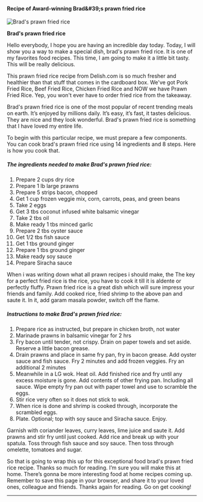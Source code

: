             

#### Recipe of Award-winning Brad&amp;#39;s prawn fried rice

![Brad's prawn fried rice](https://img-global.cpcdn.com/recipes/6adcd7e2e5544e42/751x532cq70/brads-prawn-fried-rice-recipe-main-photo.jpg)

**Brad's prawn fried rice**

Hello everybody, I hope you are having an incredible day today. Today, I will show you a way to make a special dish, brad's prawn fried rice. It is one of my favorites food recipes. This time, I am going to make it a little bit tasty. This will be really delicious.

This prawn fried rice recipe from Delish.com is so much fresher and healthier than that stuff that comes in the cardboard box. We've got Pork Fried Rice, Beef Fried Rice, Chicken Fried Rice and NOW we have Prawn Fried Rice. Yep, you won't ever have to order fried rice from the takeaway.

Brad's prawn fried rice is one of the most popular of recent trending meals on earth. It’s enjoyed by millions daily. It’s easy, it’s fast, it tastes delicious. They are nice and they look wonderful. Brad's prawn fried rice is something that I have loved my entire life.

To begin with this particular recipe, we must prepare a few components. You can cook brad's prawn fried rice using 14 ingredients and 8 steps. Here is how you cook that.

##### The ingredients needed to make Brad's prawn fried rice:

1.  Prepare 2 cups dry rice
2.  Prepare 1 lb large prawns
3.  Prepare 5 strips bacon, chopped
4.  Get 1 cup frozen veggie mix, corn, carrots, peas, and green beans
5.  Take 2 eggs
6.  Get 3 tbs coconut infused white balsamic vinegar
7.  Take 2 tbs oil
8.  Make ready 1 tbs minced garlic
9.  Prepare 2 tbs oyster sauce
10.  Get 1/2 tbs fish sauce
11.  Get 1 tbs ground ginger
12.  Prepare 1 tbs ground ginger
13.  Make ready soy sauce
14.  Prepare Siracha sauce

When i was writing down what all prawn recipes i should make, the The key for a perfect fried rice is the rice, you have to cook it till it is aldente or perfectly fluffy. Prawn fried rice is a great dish which will sure impress your friends and family. Add cooked rice, fried shrimp to the above pan and saute it. In it, add garam masala powder, switch off the flame.

##### Instructions to make Brad's prawn fried rice:

1.  Prepare rice as instructed, but prepare in chicken broth, not water
2.  Marinade prawns in balsamic vinegar for 2 hrs
3.  Fry bacon until tender, not crispy. Drain on paper towels and set aside. Reserve a little bacon grease.
4.  Drain prawns and place in same fry pan, fry in bacon grease. Add oyster sauce and fish sauce. Fry 2 minutes and add frozen veggies. Fry an additional 2 minutes
5.  Meanwhile in a LG wok. Heat oil. Add finished rice and fry until any excess moisture is gone. Add contents of other frying pan. Including all sauce. Wipe empty fry pan out with paper towel and use to scramble the eggs.
6.  Stir rice very often so it does not stick to wok.
7.  When rice is done and shrimp is cooked through, incorporate the scrambled eggs.
8.  Plate. Optional; top with soy sauce and Siracha sauce. Enjoy.

Garnish with coriander leaves, curry leaves, lime juice and saute it. Add prawns and stir fry until just cooked. Add rice and break up with your spatula. Toss through fish sauce and soy sauce. Then toss through omelette, tomatoes and sugar.

So that is going to wrap this up for this exceptional food brad's prawn fried rice recipe. Thanks so much for reading. I’m sure you will make this at home. There’s gonna be more interesting food at home recipes coming up. Remember to save this page in your browser, and share it to your loved ones, colleague and friends. Thanks again for reading. Go on get cooking!

* * *